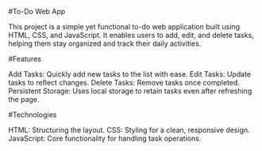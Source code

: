 #To-Do Web App

This project is a simple yet functional to-do web application built using HTML, CSS, and JavaScript. It enables users to add, edit, and delete tasks, helping them stay organized and track their daily activities.

#Features

Add Tasks: Quickly add new tasks to the list with ease.
Edit Tasks: Update tasks to reflect changes.
Delete Tasks: Remove tasks once completed.
Persistent Storage: Uses local storage to retain tasks even after refreshing the page.


#Technologies

HTML: Structuring the layout.
CSS: Styling for a clean, responsive design.
JavaScript: Core functionality for handling task operations.
